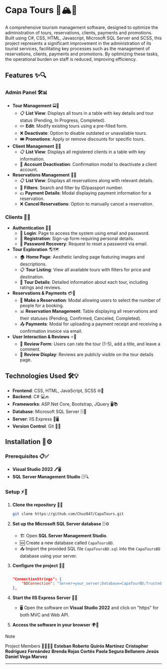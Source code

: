 # Capa Tours 🦜🏔️🍃

A comprehensive tourism management software, designed to optimize the administration of tours, reservations, clients, payments and
promotions. Built using C#, CSS, HTML, Javascript, Microsoft SQL Server and SCSS, this project represents a significant improvement in the administration of its tourist services, facilitating key processes such as the management of reservations, clients, payments and promotions. By optimizing these tasks, the operational burden on staff is reduced, improving efficiency.

## Features ✨🔍

### Admin Panel 🛠️📊

- **Tour Management** 🚍📅
    - 📋 **List View**: Displays all tours in a table with key details and tour status (Pending, In Progress, Completed).
    - ✏️ **Edit**: Modify existing tours using a pre-filled form.
    - ❌ **Deactivate**: Option to disable outdated or unavailable tours.
    - 🎟️ **Promotions**: Apply or remove discounts for specific tours.
- **Client Management** 👥📜
    - 📋 **List View**: Displays all registered clients in a table with key information.
    - 🚫 **Account Deactivation**: Confirmation modal to deactivate a client account.
- **Reservations Management** 📅📑
    - 📋 **List View**: Displays all reservations along with relevant details.
    - 🔎 **Filters**: Search and filter by ID/passport number.
    - 💵 **Payment Details**: Modal displaying payment information for a reservation.
    - ❌ **Cancel Reservations**: Option to manually cancel a reservation.

### Clients 👤🔑

- **Authentication** 🔐📲
    - 🔑 **Login**: Page to access the system using email and password.
    - 📄 **Registration**: Sign-up form requiring personal details.
    - 📩 **Password Recovery**: Request to reset a password via email.
- **Tour Exploration** 🌎🗺️
    - 🏠 **Home Page**: Aesthetic landing page featuring images and descriptions.
    - 📋 **Tour Listing**: View all available tours with filters for price and destination.
    - 📖 **Tour Details**: Detailed information about each tour, including ratings and reviews.
- **Reservations & Payments** 💳📝
    - 📅 **Make a Reservation**: Modal allowing users to select the number of people for a booking.
    - 📊 **Reservation Management**: Table displaying all reservations and their statuses (Pending, Confirmed, Canceled, Completed).
    - 📤 **Payments**: Modal for uploading a payment receipt and receiving a confirmation invoice via email.
- **User Interaction & Reviews** ⭐📝
    - 💬 **Review Form**: Users can rate the tour (1-5), add a title, and leave a comment.
    - 👀 **Review Display**: Reviews are publicly visible on the tour details page.

## Technologies Used 🛠️💡

- **Frontend**: CSS, HTML, JavaScript, SCSS 🌐🎨
- **Backend**: C# 💻🔙
- **Frameworks**: ASP.Net Core, Bootstrap, JQuery 🖥️📚
- **Database**: Microsoft SQL Server 🗄️🔗
- **Server**: IIS Express 🔷🖥️
- **Version Control**: Git 🔂📁

## Installation 🚀⚙️

### Prerequisites 📋✅

- **Visual Studio 2022** 🖊️🖥️
- **SQL Server Management Studio** 🗄️🔍

### Setup ⚡🔧

1. **Clone the repository** 📂🔄

    ```bash
    git clone https://github.com/Chuz047/CapaTours.git
    ```

2. **Set up the Microsoft SQL Server database** 🗄️⚙️

   - 🏗️ Open **SQL Server Management Studio**.
   - 🆕 Create a new database called `CapaToursBD`.
   - 📥 Import the provided SQL file `CapaToursBD.sql` into the `CapaToursBD` database using your server.

3. **Configure the project** 📝🔧

    ```appsettings.json (Web API)

    "ConnectionStrings": {
        "BDConnection": "Server=your_server;Database=CapaTourBD;Trusted_Connection=True;TrustServerCertificate=True"
    },

    ```

4. **Start the IIS Express Server** 🚀🌐

    - 🖥️ Open the software on **Visual Studio 2022** and click on "https" for both MVC and Web API.

5. **Access the software in your browser** 🌍🔗

>[!NOTE]
>Project Members 🧑🏻‍💻👥
>**Esteban Roberto Quirós Martínez**
>**Cristopher Rodríguez Fernández**
>**Brenda Rojas Cortés**
>**Paola Segura Bellanero**
>**Jesús Daniel Vega Marvez**
***
